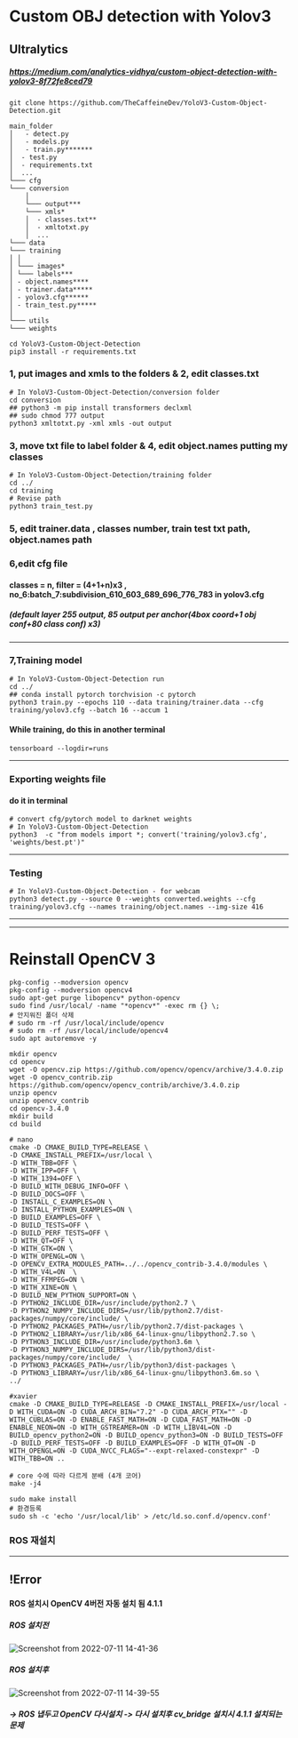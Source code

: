 # Custom OBJ detection with Yolov3
## Ultralytics 
##### https://medium.com/analytics-vidhya/custom-object-detection-with-yolov3-8f72fe8ced79
```
git clone https://github.com/TheCaffeineDev/YoloV3-Custom-Object-Detection.git
```
```
main_folder
│   - detect.py
│   - models.py
│   - train.py*******
│  - test.py
│  - requirements.txt
│  ...
└─── cfg
└─── conversion
    │
    └─── output***
    └─── xmls*
    │  - classes.txt**
    │  - xmltotxt.py
    │  ...
└─── data
└─── training
│ │
│ └─── images*
│ └─── labels***
│ - object.names****
│ - trainer.data*****
│ - yolov3.cfg******
│ - train_test.py*****
│
└─── utils
└─── weights
```
```
cd YoloV3-Custom-Object-Detection
pip3 install -r requirements.txt
```
### 1, put images and xmls to the folders & 2, edit classes.txt
```
# In YoloV3-Custom-Object-Detection/conversion folder
cd conversion
## python3 -m pip install transformers declxml
## sudo chmod 777 output
python3 xmltotxt.py -xml xmls -out output
```
### 3, move txt file to label folder & 4, edit object.names putting my classes
```
# In YoloV3-Custom-Object-Detection/training folder
cd ../
cd training
# Revise path
python3 train_test.py
```
### 5, edit trainer.data , classes number, train test txt path, object.names path
### 6,edit cfg file 
#### classes = n, filter = (4+1+n)x3 , no_6:batch_7:subdivision_610_603_689_696_776_783 in yolov3.cfg
##### (default layer 255 output, 85 output per anchor(4box coord+1 obj conf+80 class conf) x3)
_________________________
### 7,Training model
```
# In YoloV3-Custom-Object-Detection run
cd ../
## conda install pytorch torchvision -c pytorch 
python3 train.py --epochs 110 --data training/trainer.data --cfg training/yolov3.cfg --batch 16 --accum 1
```
#### While training, do this in another terminal
```
tensorboard --logdir=runs
```
__________________________
### Exporting weights file
#### do it in terminal
```
# convert cfg/pytorch model to darknet weights
# In YoloV3-Custom-Object-Detection
python3  -c "from models import *; convert('training/yolov3.cfg', 'weights/best.pt')"
```
_____________
### Testing
```
# In YoloV3-Custom-Object-Detection - for webcam
python3 detect.py --source 0 --weights converted.weights --cfg training/yolov3.cfg --names training/object.names --img-size 416
```
________________
________________
# Reinstall OpenCV 3
```
pkg-config --modversion opencv 
pkg-config --modversion opencv4
sudo apt-get purge libopencv* python-opencv
sudo find /usr/local/ -name "*opencv*" -exec rm {} \;
# 안지워진 폴더 삭제
# sudo rm -rf /usr/local/include/opencv
# sudo rm -rf /usr/local/include/opencv4
sudo apt autoremove -y
```
```
mkdir opencv
cd opencv
wget -O opencv.zip https://github.com/opencv/opencv/archive/3.4.0.zip
wget -O opencv_contrib.zip https://github.com/opencv/opencv_contrib/archive/3.4.0.zip
unzip opencv
unzip opencv_contrib
cd opencv-3.4.0
mkdir build
cd build
```
```
# nano
cmake -D CMAKE_BUILD_TYPE=RELEASE \
-D CMAKE_INSTALL_PREFIX=/usr/local \
-D WITH_TBB=OFF \
-D WITH_IPP=OFF \
-D WITH_1394=OFF \
-D BUILD_WITH_DEBUG_INFO=OFF \
-D BUILD_DOCS=OFF \
-D INSTALL_C_EXAMPLES=ON \
-D INSTALL_PYTHON_EXAMPLES=ON \
-D BUILD_EXAMPLES=OFF \
-D BUILD_TESTS=OFF \
-D BUILD_PERF_TESTS=OFF \
-D WITH_QT=OFF \
-D WITH_GTK=ON \
-D WITH_OPENGL=ON \
-D OPENCV_EXTRA_MODULES_PATH=../../opencv_contrib-3.4.0/modules \
-D WITH_V4L=ON  \
-D WITH_FFMPEG=ON \
-D WITH_XINE=ON \
-D BUILD_NEW_PYTHON_SUPPORT=ON \
-D PYTHON2_INCLUDE_DIR=/usr/include/python2.7 \
-D PYTHON2_NUMPY_INCLUDE_DIRS=/usr/lib/python2.7/dist-packages/numpy/core/include/ \
-D PYTHON2_PACKAGES_PATH=/usr/lib/python2.7/dist-packages \
-D PYTHON2_LIBRARY=/usr/lib/x86_64-linux-gnu/libpython2.7.so \
-D PYTHON3_INCLUDE_DIR=/usr/include/python3.6m \
-D PYTHON3_NUMPY_INCLUDE_DIRS=/usr/lib/python3/dist-packages/numpy/core/include/  \
-D PYTHON3_PACKAGES_PATH=/usr/lib/python3/dist-packages \
-D PYTHON3_LIBRARY=/usr/lib/x86_64-linux-gnu/libpython3.6m.so \
../

#xavier
cmake -D CMAKE_BUILD_TYPE=RELEASE -D CMAKE_INSTALL_PREFIX=/usr/local -D WITH_CUDA=ON -D CUDA_ARCH_BIN="7.2" -D CUDA_ARCH_PTX="" -D WITH_CUBLAS=ON -D ENABLE_FAST_MATH=ON -D CUDA_FAST_MATH=ON -D ENABLE_NEON=ON -D WITH_GSTREAMER=ON -D WITH_LIBV4L=ON -D BUILD_opencv_python2=ON -D BUILD_opencv_python3=ON -D BUILD_TESTS=OFF -D BUILD_PERF_TESTS=OFF -D BUILD_EXAMPLES=OFF -D WITH_QT=ON -D WITH_OPENGL=ON -D CUDA_NVCC_FLAGS="--expt-relaxed-constexpr" -D WITH_TBB=ON ..

```
```
# core 수에 따라 다르게 분배 (4개 코어)
make -j4
```
```
sudo make install
# 환경등록 
sudo sh -c 'echo '/usr/local/lib' > /etc/ld.so.conf.d/opencv.conf'
```
### ROS 재설치 
___________________
## !Error

#### ROS 설치시 OpenCV 4버전 자동 설치 됨 4.1.1
##### ROS 설치전
![Screenshot from 2022-07-11 14-41-36](https://user-images.githubusercontent.com/88171531/178196338-fa92f161-e173-4af5-a6d9-8d85c875bc4d.png)
##### ROS 설치후
![Screenshot from 2022-07-11 14-39-55](https://user-images.githubusercontent.com/88171531/178196163-a4c81e8e-8504-41cd-a457-c25cdde5b7dd.png)
##### ->  ROS 냅두고 OpenCV 다시설치 -> 다시 설치후 cv_bridge 설치시 4.1.1 설치되는 문제

